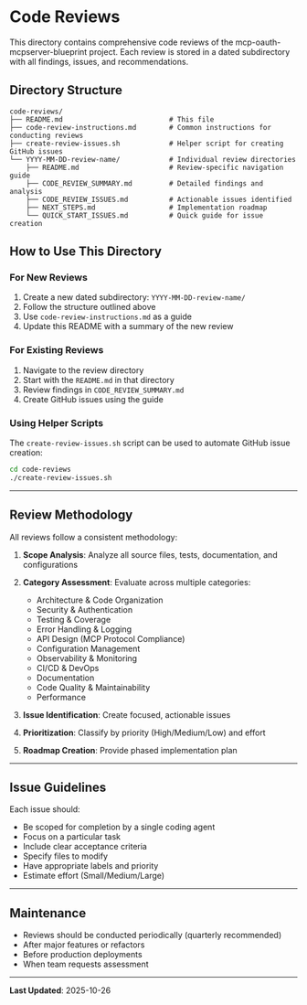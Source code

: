 # Code Reviews

This directory contains comprehensive code reviews of the mcp-oauth-mcpserver-blueprint project. Each review is stored in a dated subdirectory with all findings, issues, and recommendations.

## Directory Structure

```
code-reviews/
├── README.md                          # This file
├── code-review-instructions.md        # Common instructions for conducting reviews
├── create-review-issues.sh            # Helper script for creating GitHub issues
└── YYYY-MM-DD-review-name/            # Individual review directories
    ├── README.md                      # Review-specific navigation guide
    ├── CODE_REVIEW_SUMMARY.md         # Detailed findings and analysis
    ├── CODE_REVIEW_ISSUES.md          # Actionable issues identified
    ├── NEXT_STEPS.md                  # Implementation roadmap
    └── QUICK_START_ISSUES.md          # Quick guide for issue creation
```

## How to Use This Directory

### For New Reviews

1. Create a new dated subdirectory: `YYYY-MM-DD-review-name/`
2. Follow the structure outlined above
3. Use `code-review-instructions.md` as a guide
4. Update this README with a summary of the new review

### For Existing Reviews

1. Navigate to the review directory
2. Start with the `README.md` in that directory
3. Review findings in `CODE_REVIEW_SUMMARY.md`
4. Create GitHub issues using the guide

### Using Helper Scripts

The `create-review-issues.sh` script can be used to automate GitHub issue creation:

```bash
cd code-reviews
./create-review-issues.sh
```

---

## Review Methodology

All reviews follow a consistent methodology:

1. **Scope Analysis**: Analyze all source files, tests, documentation, and configurations
2. **Category Assessment**: Evaluate across multiple categories:
   - Architecture & Code Organization
   - Security & Authentication
   - Testing & Coverage
   - Error Handling & Logging
   - API Design (MCP Protocol Compliance)
   - Configuration Management
   - Observability & Monitoring
   - CI/CD & DevOps
   - Documentation
   - Code Quality & Maintainability
   - Performance

3. **Issue Identification**: Create focused, actionable issues
4. **Prioritization**: Classify by priority (High/Medium/Low) and effort
5. **Roadmap Creation**: Provide phased implementation plan

---

## Issue Guidelines

Each issue should:
- Be scoped for completion by a single coding agent
- Focus on a particular task
- Include clear acceptance criteria
- Specify files to modify
- Have appropriate labels and priority
- Estimate effort (Small/Medium/Large)

---

## Maintenance

- Reviews should be conducted periodically (quarterly recommended)
- After major features or refactors
- Before production deployments
- When team requests assessment

---

**Last Updated**: 2025-10-26
